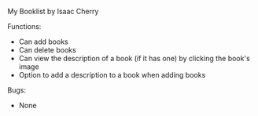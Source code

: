 My Booklist by Isaac Cherry

Functions:
- Can add books
- Can delete books
- Can view the description of a book (if it has one) by clicking the book's image
- Option to add a description to a book when adding books

Bugs:
- None